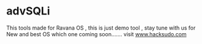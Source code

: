 # advSQLi
This tools made for Ravana OS , this is just demo tool , stay tune with us for New and best OS which  one coming soon.......
visit www.hacksudo.com
